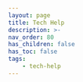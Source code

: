 ```yaml
---
layout: page
title: Tech Help
description: >-
nav_order: 80
has_children: false
has_toc: false
tags:
    - tech-help
---
```


<!-- Your graph will be rendered here -->
<svg id="network-graph" width="800" height="600"></svg>

<!-- Include the JSON data directly -->
<script src="https://d3js.org/d3.v6.min.js"></script>
<script>

    const graphData = {{ site.data.notes_graph | jsonify }};


    const width = 800;
    const height = 600;

    const simulation = d3.forceSimulation(graphData.nodes)
        .force("link", d3.forceLink(graphData.edges).id(d => d.id))
        .force("charge", d3.forceManyBody().strength(-150))
        .force("center", d3.forceCenter(width / 2, height / 2))
        .force("x", d3.forceX())
        .force("y", d3.forceY());

    const svg = d3.select("#network-graph")
        .attr("width", width)
        .attr("height", height);

    const links = svg.selectAll("line")
        .data(graphData.edges)
        .enter()
        .append("line")
        .attr("stroke", "#aaa")
        .attr("stroke-width", 1);

    const nodes = svg.selectAll("circle")
        .data(graphData.nodes)
        .enter()
        .append("circle")
        .attr("r", 8)
        .attr("fill", "steelblue")
        .on("click", function(event, d) {
            window.open(d.path, '_blank');
        });

    const labels = svg.selectAll("text")
        .data(graphData.nodes)
        .enter()
        .append("text")
        .text(d => d.label)
        .attr("font-size", 10)
        .attr("dx", 12)
        .attr("dy", 4);

    simulation.on("tick", () => {
        links
            .attr("x1", d => d.source.x)
            .attr("y1", d => d.source.y)
            .attr("x2", d => d.target.x)
            .attr("y2", d => d.target.y);

        nodes
            .attr("cx", d => d.x)
            .attr("cy", d => d.y);

        labels
            .attr("x", d => d.x)
            .attr("y", d => d.y);
    });
</script>

